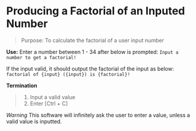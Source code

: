 # Producing a Factorial of an Inputed Number

> Purpose: To calculate the factorial of a user input number

**Use:**
Enter a number between 1 - 34 after below is prompted:
`Input a number to get a factorial!`

If the input valid, it should output the factorial of the input as below:
`factorial of {input} ({input}) is {factorial}!`

**Termination**

> 1. Input a valid value
> 2. Enter [Ctrl + C]

_Warning_
This software will infinitely ask the user to enter a value, unless a valid value is inputted.